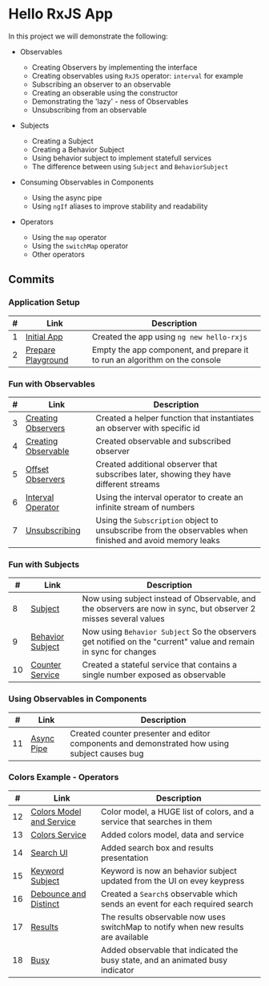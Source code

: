 # Hello RxJS App
In this project we will demonstrate the following:
- Observables
    - Creating Observers by implementing the interface
    - Creating observables using `RxJS` operator: `interval` for example
    - Subscribing an observer to an observable
    - Creating an obserable using the constructor
    - Demonstrating the 'lazy' - ness of Observables
    - Unsubscribing from an observable
- Subjects
    - Creating a Subject
    - Creating a Behavior Subject
    - Using behavior subject to implement statefull services
    - The difference between using `Subject` and `BehaviorSubject`
- Consuming Observables in Components
    - Using the async pipe
    - Using `ngIf` aliases to improve stability and readability

- Operators
    - Using the `map` operator
    - Using the `switchMap` operator
    - Other operators

## Commits
### Application Setup
| # | Link | Description |
|---|---|---|
| 1 | [Initial App](../../commit/78607a9f161c21e1943b7589915ab4b2216f22e9) | Created the app using `ng new hello-rxjs` |
| 2 | [Prepare Playground](https://github.com/kobi2294/OracleWeek2021/commit/bca350e8028de3efe53bc0f7e307daeee50d5f8c) | Empty the app component, and prepare it to run an algorithm on the console |

### Fun with Observables
| # | Link | Description |
|---|---|---|
| 3 | [Creating Observers](https://github.com/kobi2294/OracleWeek2021/commit/3511e9e78360ea03bf5b661f37be707b0e3c1048) | Created a helper function that instantiates an observer with specific id |
| 4 | [Creating Observable](https://github.com/kobi2294/OracleWeek2021/commit/63692ef2171f711cb1dd068aad5da88e29c8659b) | Created observable and subscribed observer |
| 5 | [Offset Observers](https://github.com/kobi2294/OracleWeek2021/commit/750877d70fb1c6eb3ef251f5ddf8430b0aa48d36) | Created additional observer that subscribes later, showing they have different streams |
| 6 | [Interval Operator](https://github.com/kobi2294/OracleWeek2021/commit/407806bd5acb7f4c6cb3af1f3fd088032b23e6e2) | Using the interval operator to create an infinite stream of numbers | 
| 7 | [Unsubscribing](https://github.com/kobi2294/OracleWeek2021/commit/942e7509d68a24231b61d2fd20634f60de7c6d83) | Using the `Subscription` object to unsubscribe from the observables when finished and avoid memory leaks | 

### Fun with Subjects
| # | Link | Description |
|---|---|---|
| 8 | [Subject](https://github.com/kobi2294/OracleWeek2021/commit/59daac09f07946b30439dbfa42f744b140d171a0) | Now using subject instead of Observable, and the observers are now in sync, but observer 2 misses several values |
| 9 | [Behavior Subject](https://github.com/kobi2294/OracleWeek2021/commit/1f359342de370d945c143cb083ea54682e5ba124) | Now using `Behavior Subject` So the observers get notified on the "current" value and remain in sync for changes |
| 10 | [Counter Service](https://github.com/kobi2294/OracleWeek2021/commit/ec6e733b75b5e2402f8a5ca3a10af1fda5a9c3ca) | Created a stateful service that contains a single number exposed as observable |

### Using Observables in Components
| # | Link | Description |
|---|---|---|
| 11 | [Async Pipe](https://github.com/kobi2294/OracleWeek2021/commit/b99e93cabaa0b7b42fd92f859525d34fd03ed98d) | Created counter presenter and editor components and demonstrated how using subject causes bug |

### Colors Example - Operators
| # | Link | Description |
|---|---|---|
| 12 | [Colors Model and Service](https://github.com/kobi2294/OracleWeek2021/commit/a305907826030eb066a2dc220d98da9d5480cd4f) | Color model, a HUGE list of colors, and a service that searches in them |
| 13 | [Colors Service](https://github.com/kobi2294/OracleWeek2021/commit/0ecb77d9b1da9256aa493e023530ab839bd07f4c) | Added colors model, data and service |
| 14 | [Search UI](https://github.com/kobi2294/OracleWeek2021/commit/38b7583d05d24bc44c6602e198c513e25faf12ea) | Added search box and results presentation |
| 15 | [Keyword Subject](https://github.com/kobi2294/OracleWeek2021/commit/1d353ca6c374971f47c8d3898ef9e008bf389bf8) | Keyword is now an behavior subject updated from the UI on evey keypress |
| 16 | [Debounce and Distinct](https://github.com/kobi2294/OracleWeek2021/commit/d4cf92fedda6442aa016a737ae421ea52ec9ae1f) | Created a `Search$` observable which sends an event for each required search |
| 17 | [Results](https://github.com/kobi2294/OracleWeek2021/commit/0bba10d8655ced52dfc9ce5e1d59ead496e9bbb6) | The results observable now uses switchMap to notify when new results are available |
| 18 | [Busy](https://github.com/kobi2294/OracleWeek2021/commit/a339270b90955eed28fef1d4cdf04ddebf461dda) | Added observable that indicated the busy state, and an animated busy indicator |

